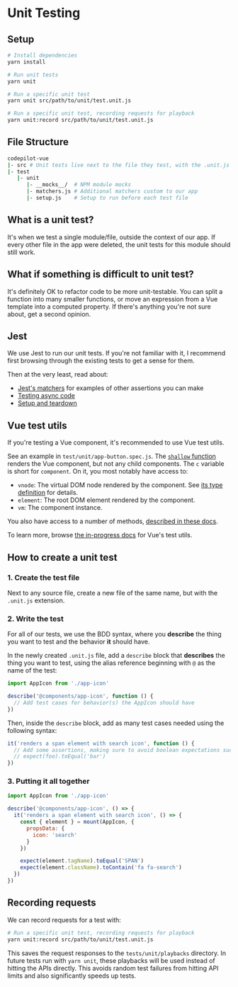 # Unit Testing

## Setup

``` bash
# Install dependencies
yarn install

# Run unit tests
yarn unit

# Run a specific unit test
yarn unit src/path/to/unit/test.unit.js

# Run a specific unit test, recording requests for playback
yarn unit:record src/path/to/unit/test.unit.js
```

## File Structure

```bash
codepilot-vue
|- src # Unit tests live next to the file they test, with the .unit.js extension
|- test
   |- unit
      |- __mocks__/  # NPM module mocks
      |- matchers.js # Additional matchers custom to our app
      |- setup.js    # Setup to run before each test file
```

## What is a unit test?

It's when we test a single module/file, outside the context of our app. If every other file in the app were deleted, the unit tests for this module should still work.

## What if something is difficult to unit test?

It's definitely OK to refactor code to be more unit-testable. You can split a function into many smaller functions, or move an expression from a Vue template into a computed property. If there's anything you're not sure about, get a second opinion.

## Jest

We use Jest to run our unit tests. If you're not familiar with it, I recommend first browsing through the existing tests to get a sense for them.

Then at the very least, read about:

* [Jest's matchers](https://facebook.github.io/jest/docs/en/expect.html) for examples of other assertions you can make
* [Testing async code](https://facebook.github.io/jest/docs/en/asynchronous.html)
* [Setup and teardown](https://facebook.github.io/jest/docs/en/setup-teardown.html)

## Vue test utils

If you're testing a Vue component, it's recommended to use Vue test utils.

See an example in `test/unit/app-button.spec.js`. The [`shallow` function](https://github.com/vuejs/vue-test-utils/blob/dev/docs/en/api/shallow.md) renders the Vue component, but not any child components. The `c` variable is short for `component`. On it, you most notably have access to:

- `vnode`: The virtual DOM node rendered by the component. See [its type definition](https://github.com/vuejs/vue/blob/dev/types/vnode.d.ts#L10-L26) for details.
- `element`: The root DOM element rendered by the component.
- `vm`: The component instance.

You also have access to a number of methods, [described in these docs](https://github.com/vuejs/vue-test-utils/tree/dev/docs/en/api/wrapper).

To learn more, browse [the in-progress docs](https://github.com/vuejs/vue-test-utils/tree/dev/docs/en) for Vue's test utils.

## How to create a unit test

### 1. Create the test file

Next to any source file, create a new file of the same name, but with the `.unit.js` extension.

### 2. Write the test

For all of our tests, we use the BDD syntax, where you **describe** the thing you want to test and the behavior **it** should have.

In the newly created `.unit.js` file, add a `describe` block that **describes** the thing you want to test, using the alias reference beginning with `@` as the name of the test:

``` js
import AppIcon from './app-icon'

describe('@components/app-icon', function () {
  // Add test cases for behavior(s) the AppIcon should have
})
```

Then, inside the `describe` block, add as many test cases needed using the following syntax:

``` js
it('renders a span element with search icon', function () {
  // Add some assertions, making sure to avoid boolean expectations such as:
  // expect(foo).toEqual('bar')
})
```

### 3. Putting it all together

``` js
import AppIcon from './app-icon'

describe('@components/app-icon', () => {
  it('renders a span element with search icon', () => {
    const { element } = mount(AppIcon, {
      propsData: {
        icon: 'search'
      }
    })

    expect(element.tagName).toEqual('SPAN')
    expect(element.className).toContain('fa fa-search')
  })
})
```

## Recording requests

We can record requests for a test with:

```bash
# Run a specific unit test, recording requests for playback
yarn unit:record src/path/to/unit/test.unit.js
```

This saves the request responses to the `tests/unit/playbacks` directory. In future tests run with `yarn unit`, these playbacks will be used instead of hitting the APIs directly. This avoids random test failures from hitting API limits and also significantly speeds up tests.
